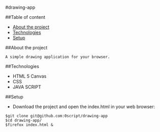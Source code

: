 #drawing-app

##Table of content
* [About the project](#about-the-project)
* [Technologies](#technologies)
* [Setup](#setup)

##About the project

    A simple drawing application for your browser.

##Technologies

* HTML 5 Canvas
* CSS
* JAVA SCRIPT

##Setup

* Download the project and open the index.html in your web browser:

```shell
$git clone git@github.com:0script/drawing-app
$cd drawing-app/
$firefox index.html &
```